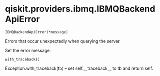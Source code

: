<span id="qiskit-providers-ibmq-ibmqbackendapierror" />

# qiskit.providers.ibmq.IBMQBackendApiError



`IBMQBackendApiError(*message)`

Errors that occur unexpectedly when querying the server.

Set the error message.



`with_traceback()`

Exception.with\_traceback(tb) – set self.\_\_traceback\_\_ to tb and return self.
